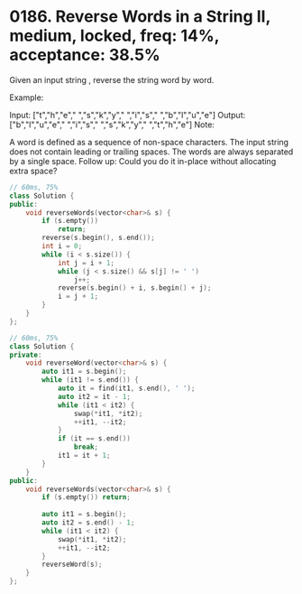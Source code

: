 # 0186. Reverse Words in a String II, medium, locked, freq: 14%, acceptance: 38.5%

Given an input string , reverse the string word by word. 

Example:

Input:  ["t","h","e"," ","s","k","y"," ","i","s"," ","b","l","u","e"]
Output: ["b","l","u","e"," ","i","s"," ","s","k","y"," ","t","h","e"]
Note: 

A word is defined as a sequence of non-space characters.
The input string does not contain leading or trailing spaces.
The words are always separated by a single space.
Follow up: Could you do it in-place without allocating extra space?

```c++
// 60ms, 75%
class Solution {
public:
    void reverseWords(vector<char>& s) {
        if (s.empty())
            return;
        reverse(s.begin(), s.end());
        int i = 0;
        while (i < s.size()) {
            int j = i + 1;
            while (j < s.size() && s[j] != ' ')
                j++;
            reverse(s.begin() + i, s.begin() + j);
            i = j + 1;
        }
    }
};

// 60ms, 75%
class Solution {
private:
    void reverseWord(vector<char>& s) {
        auto it1 = s.begin();
        while (it1 != s.end()) {
            auto it = find(it1, s.end(), ' ');
            auto it2 = it - 1;
            while (it1 < it2) {
                swap(*it1, *it2);
                ++it1, --it2;
            }
            if (it == s.end())
                break;
            it1 = it + 1;
        }
    }
public:
    void reverseWords(vector<char>& s) {
        if (s.empty()) return;
        
        auto it1 = s.begin();
        auto it2 = s.end() - 1;
        while (it1 < it2) {
            swap(*it1, *it2);
            ++it1, --it2;
        }
        reverseWord(s);
    }
};
```
